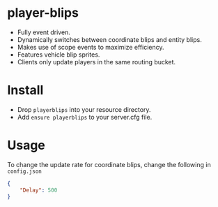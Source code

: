 # player-blips
* Fully event driven.
* Dynamically switches between coordinate blips and entity blips.
* Makes use of scope events to maximize efficiency.
* Features vehicle blip sprites.
* Clients only update players in the same routing bucket.

# Install
* Drop `playerblips` into your resource directory.
* Add `ensure playerblips` to your server.cfg file.

# Usage
To change the update rate for coordinate blips, change the following in `config.json`
```json
{
    "Delay": 500
}
```
